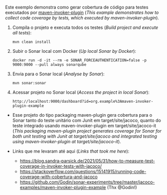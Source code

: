 Este exemplo demonstra como gerar cobertura de código para testes executados por [maven-invoker-plugin](http://maven.apache.org/plugins/maven-invoker-plugin/) (_This example demonstrates how to collect code coverage by tests, which executed by maven-invoker-plugin_).

1.  Compila o projeto e executa todos os testes (_Build project and execute all tests_):

        mvn clean install
2.  Subir o Sonar local com Docker (_Up local Sonar by Docker_):

        docker run -d -it --rm -e SONAR_FORCEAUTHENTICATION=false -p 9000:9000 --pull always sonarqube
3.  Envia para o Sonar local (_Analyse by Sonar_):

        mvn sonar:sonar
4.  Acessar projeto no Sonar local (_Access the project in local Sonar_):

        http://localhost:9000/dashboard?id=org.example%3Amaven-invoker-plugin-example

- Esse projeto do tipo packaging maven-plugin gera cobertura para o Sonar tanto do teste unitário com Junit em target/site/jacoco, quanto do teste integrado usando maven-invoker-plugin em target/site/jacoco-it (_This packaging maven-plugin project generates coverage for Sonar for both unit testing with Junit at target/site/jacoco and integrated testing using maven-invoker-plugin at target/site/jacoco-it_).

- Links que me levaram até aqui (_Links that took me here_):
  - https://blog.sandra-parsick.de/2021/05/31/how-to-measure-test-coverage-in-invoker-tests-with-jacoco/
  - https://stackoverflow.com/questions/15141915/running-code-coverage-with-cobertura-and-jacoco
  - https://github.com/Godin/sonar-experiments/tree/master/jacoco-examples/maven-invoker-plugin-example (Thx @Godin!)
